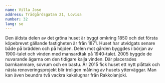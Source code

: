```yaml
---
name: Villa Jose
address: Trädgårdsgatan 21, Lovisa
number: 32
lang: se
---
```

Den äldsta delen av det gröna huset är byggt omkring 1850 och det första köpebrevet gällande fastigheten är från 1871. Huset har utvidgats senare både på brädden och på höjden. Delen mot gården byggdes i början av 1900-talet och vinden med mansardtak på 1940-talet. 2005 byggde de nuvarande ägarna om den tidigare kalla vinden. Där placerades barnkammare, sovrum och en bastu. År 2015 fick huset ett nytt plåttak och nästa renoveringsprojekt blir troligen målning av husets ytterväggar. Man kan även beundra två vackra kakelugnar från Rakkolanjoki.
